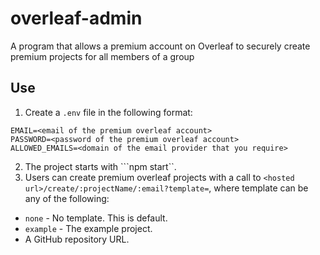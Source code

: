 # overleaf-admin
A program that allows a premium account on Overleaf to securely create premium projects for all members of a group
## Use
1. Create a ```.env``` file in the following format:
```
EMAIL=<email of the premium overleaf account>
PASSWORD=<password of the premium overleaf account>
ALLOWED_EMAILS=<domain of the email provider that you require>
```

2. The project starts with ```npm start``.
3. Users can create premium overleaf projects with a call to ```<hosted url>/create/:projectName/:email?template=```, where template can be any of the following:
  - ```none``` - No template. This is default.
  - ```example``` - The example project.
  - A GitHub repository URL.
